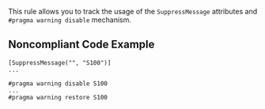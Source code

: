 This rule allows you to track the usage of the `SuppressMessage` attributes and `#pragma warning disable` mechanism.
 
## Noncompliant Code Example

    [SuppressMessage("", "S100")]
    ...
    
    #pragma warning disable S100
    ...
    #pragma warning restore S100